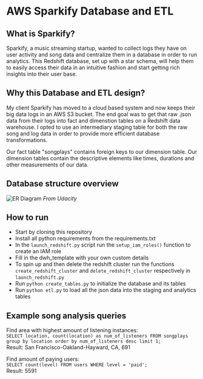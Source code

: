 # AWS Sparkify Database and ETL

## What is Sparkify?

Sparkify, a music streaming startup, wanted to collect logs they have on user activity and song data and centralize them in a database in order to run analytics. This Redshift database, set up with a star schema, will help them to easily access their data in an intuitive fashion and start getting rich insights into their user base.

## Why this Database and ETL design?

My client Sparkify has moved to a cloud based system and now keeps their big data logs in an AWS S3 bucket. The end goal was to get that raw .json data from their logs into fact and dimenstion tables on a Redshift data warehouse. I opted to use an intermediary staging table for both the raw song and log data in order to provide more efficient database transformations.

Our fact table "songplays" contains foreign keys to our dimension table. Our dimension tables contain the descriptive elements like times, durations and other measurements of our data.

## Database structure overview

![ER Diagram](https://udacity-reviews-uploads.s3.us-west-2.amazonaws.com/_attachments/38715/1607614393/Song_ERD.png)
*From Udacity*

## How to run

- Start by cloning this repository
- Install all python requirements from the requirements.txt
- In the `launch_redshift.py` script run the `setup_iam_roles()` function to create an IAM role
- Fill in the dwh_template with your own custom details
- To spin up and then delete the redshift cluster run the functions `create_redshift_cluster` and `delete_redshift_cluster` respectively in `launch_redshift.py`
- Run `python create_tables.py` to initialize the database and its tables
- Run `python etl.py` to load all the json data into the staging and analytics tables

## Example song analysis queries

Find area with highest amount of listening instances:  
`SELECT location, count(location) as num_of_listeners FROM songplays group by location order by num_of_listeners desc limit 1;`  
Result: San Francisco-Oakland-Hayward, CA, 691

Find amount of paying users:  
`SELECT count(level) FROM users WHERE level = 'paid';`  
Result: 5591
